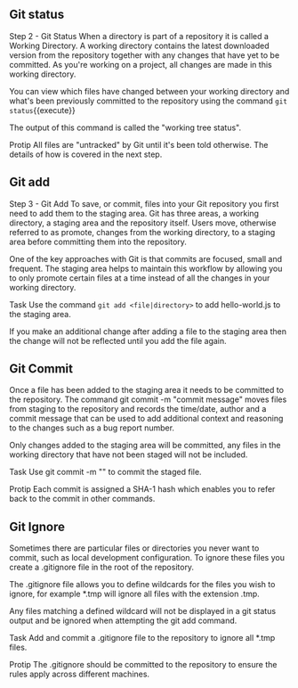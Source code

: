 ## Git status

Step 2 - Git Status
When a directory is part of a repository it is called a Working Directory. A working directory contains the latest downloaded version from the repository together with any changes that have yet to be committed. As you're working on a project, all changes are made in this working directory.

You can view which files have changed between your working directory and what's been previously committed to the repository using the command `git status`{{execute}}

The output of this command is called the "working tree status".

Protip
All files are "untracked" by Git until it's been told otherwise. The details of how is covered in the next step.

## Git add

Step 3 - Git Add
To save, or commit, files into your Git repository you first need to add them to the staging area. Git has three areas, a working directory, a staging area and the repository itself. Users move, otherwise referred to as promote, changes from the working directory, to a staging area before committing them into the repository.

One of the key approaches with Git is that commits are focused, small and frequent. The staging area helps to maintain this workflow by allowing you to only promote certain files at a time instead of all the changes in your working directory.

Task
Use the command `git add <file|directory>` to add hello-world.js to the staging area.

If you make an additional change after adding a file to the staging area then the change will not be reflected until you add the file again.


## Git Commit

Once a file has been added to the staging area it needs to be committed to the repository. The command git commit -m "commit message" moves files from staging to the repository and records the time/date, author and a commit message that can be used to add additional context and reasoning to the changes such as a bug report number.

Only changes added to the staging area will be committed, any files in the working directory that have not been staged will not be included.

Task
Use git commit -m "<commit message>" to commit the staged file.

Protip
Each commit is assigned a SHA-1 hash which enables you to refer back to the commit in other commands.


## Git Ignore

Sometimes there are particular files or directories you never want to commit, such as local development configuration. To ignore these files you create a .gitignore file in the root of the repository.

The .gitignore file allows you to define wildcards for the files you wish to ignore, for example *.tmp will ignore all files with the extension .tmp.

Any files matching a defined wildcard will not be displayed in a git status output and be ignored when attempting the git add command.

Task
Add and commit a .gitignore file to the repository to ignore all *.tmp files.

Protip
The .gitignore should be committed to the repository to ensure the rules apply across different machines.